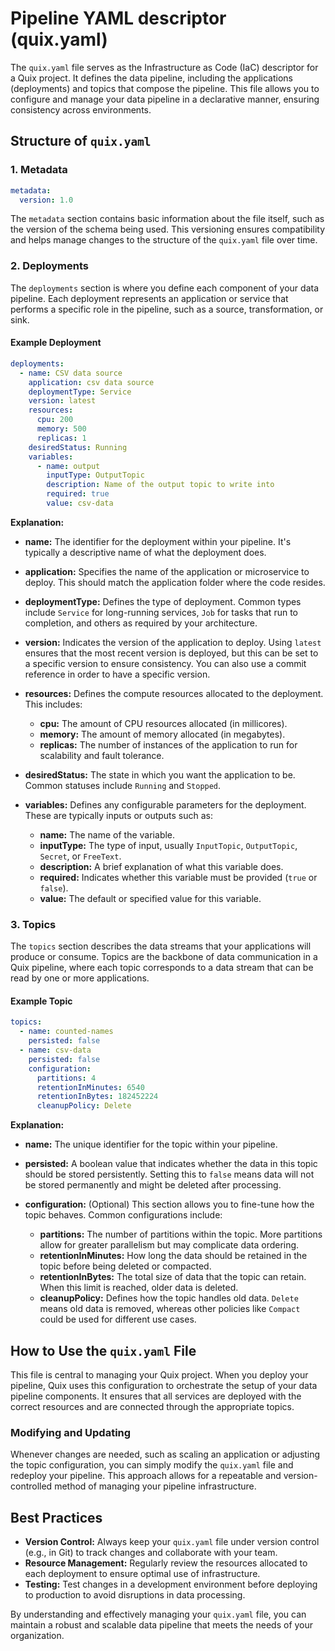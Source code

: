                     
# Pipeline YAML descriptor (quix.yaml)

The `quix.yaml` file serves as the Infrastructure as Code (IaC) descriptor for a Quix project. It defines the data pipeline, including the applications (deployments) and topics that compose the pipeline. This file allows you to configure and manage your data pipeline in a declarative manner, ensuring consistency across environments.

## Structure of `quix.yaml`

### 1. Metadata

```yaml
metadata:
  version: 1.0
```

The `metadata` section contains basic information about the file itself, such as the version of the schema being used. This versioning ensures compatibility and helps manage changes to the structure of the `quix.yaml` file over time.

### 2. Deployments

The `deployments` section is where you define each component of your data pipeline. Each deployment represents an application or service that performs a specific role in the pipeline, such as a source, transformation, or sink.

#### Example Deployment

```yaml
deployments:
  - name: CSV data source
    application: csv data source
    deploymentType: Service
    version: latest
    resources:
      cpu: 200
      memory: 500
      replicas: 1
    desiredStatus: Running
    variables:
      - name: output
        inputType: OutputTopic
        description: Name of the output topic to write into
        required: true
        value: csv-data
```

**Explanation:**

- **name:** The identifier for the deployment within your pipeline. It's typically a descriptive name of what the deployment does.
  
- **application:** Specifies the name of the application or microservice to deploy. This should match the application folder where the code resides.
  
- **deploymentType:** Defines the type of deployment. Common types include `Service` for long-running services, `Job` for tasks that run to completion, and others as required by your architecture.
  
- **version:** Indicates the version of the application to deploy. Using `latest` ensures that the most recent version is deployed, but this can be set to a specific version to ensure consistency. You can also use a commit reference in order to have a specific version.
  
- **resources:** Defines the compute resources allocated to the deployment. This includes:
  - **cpu:** The amount of CPU resources allocated (in millicores).
  - **memory:** The amount of memory allocated (in megabytes).
  - **replicas:** The number of instances of the application to run for scalability and fault tolerance.

- **desiredStatus:** The state in which you want the application to be. Common statuses include `Running` and `Stopped`.

- **variables:** Defines any configurable parameters for the deployment. These are typically inputs or outputs such as:
  - **name:** The name of the variable.
  - **inputType:** The type of input, usually `InputTopic`, `OutputTopic`, `Secret`, or `FreeText`.
  - **description:** A brief explanation of what this variable does.
  - **required:** Indicates whether this variable must be provided (`true` or `false`).
  - **value:** The default or specified value for this variable.

### 3. Topics

The `topics` section describes the data streams that your applications will produce or consume. Topics are the backbone of data communication in a Quix pipeline, where each topic corresponds to a data stream that can be read by one or more applications.

#### Example Topic

```yaml
topics:
  - name: counted-names
    persisted: false
  - name: csv-data
    persisted: false
    configuration:
      partitions: 4
      retentionInMinutes: 6540
      retentionInBytes: 182452224
      cleanupPolicy: Delete
```

**Explanation:**

- **name:** The unique identifier for the topic within your pipeline.
  
- **persisted:** A boolean value that indicates whether the data in this topic should be stored persistently. Setting this to `false` means data will not be stored permanently and might be deleted after processing.

- **configuration:** (Optional) This section allows you to fine-tune how the topic behaves. Common configurations include:
  - **partitions:** The number of partitions within the topic. More partitions allow for greater parallelism but may complicate data ordering.
  - **retentionInMinutes:** How long the data should be retained in the topic before being deleted or compacted.
  - **retentionInBytes:** The total size of data that the topic can retain. When this limit is reached, older data is deleted.
  - **cleanupPolicy:** Defines how the topic handles old data. `Delete` means old data is removed, whereas other policies like `Compact` could be used for different use cases.

## How to Use the `quix.yaml` File

This file is central to managing your Quix project. When you deploy your pipeline, Quix uses this configuration to orchestrate the setup of your data pipeline components. It ensures that all services are deployed with the correct resources and are connected through the appropriate topics.

### Modifying and Updating

Whenever changes are needed, such as scaling an application or adjusting the topic configuration, you can simply modify the `quix.yaml` file and redeploy your pipeline. This approach allows for a repeatable and version-controlled method of managing your pipeline infrastructure.

## Best Practices

- **Version Control:** Always keep your `quix.yaml` file under version control (e.g., in Git) to track changes and collaborate with your team.
- **Resource Management:** Regularly review the resources allocated to each deployment to ensure optimal use of infrastructure.
- **Testing:** Test changes in a development environment before deploying to production to avoid disruptions in data processing.

By understanding and effectively managing your `quix.yaml` file, you can maintain a robust and scalable data pipeline that meets the needs of your organization.
